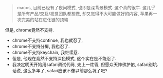 > macos, 目前已经有了夜间模式, 也即是深背景模式. 这个真的很牛. 这几乎是所有产品/交互/视觉团队都想做, 却又觉得不大可能做好的内容, 苹果再一次完美的站在进化链的顶端.

但是, chrome竟然不支持. 

- chrome不支持continue, 我也就忍了, 
- chrome不支持分屏, 我也忍了.
- chrome不支持keychain, 我继续忍.
- 但是, 他现在竟然不支持深色模式, 这个实在是不能忍了. 
- 我决定明天开始用safari调试代码, 先上一炷香, 但愿众天神佛护佑, safari别坑. 话说, 这么多年了, safari应该不像以前那么坑了吧?


